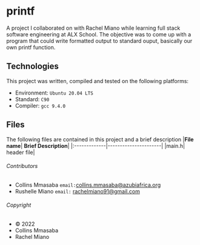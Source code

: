 # printf
A project I collaborated on with Rachel Miano while learning full stack software engineering at ALX School. The objective was to come up with a program that could write formatted output to standard ouput, basically our own printf function.

## Technologies
This project was written, compiled and tested on the following platforms:
- Environment: `Ubuntu 20.04 LTS`
- Standard: `C90`
- Compiler: `gcc 9.4.0`

## Files
The following files are contained in this project and a brief description
|**File name**| **Brief Description**|
|:-------------|----------------------|
|main.h| header file|


###### Contributors ######
- Collins Mmasaba `email:`<collins.mmasaba@azubiafrica.org>
- Rushelle Miano `email:` <rachelmiano91@gmail.com>

###### Copyright ######
- © 2022
- Collins Mmasaba
- Rachel Miano
